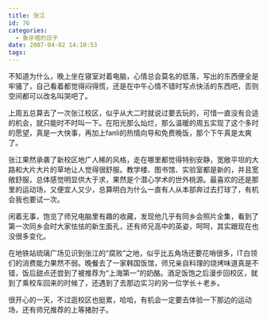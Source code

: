 ```yaml
---
title: 张江
id: 76
categories:
  - 象牙塔的日子
date: 2007-04-02 14:10:53
tags:
---
```


不知道为什么，晚上坐在寝室对着电脑，心情总会莫名的低落，写出的东西便全是牢骚了，自己看着都觉得闷得慌，还是在中午心情不错时写点快活的东西吧，否则空间都可以改名叫哭吧了。

上周五总算去了一次张江校区，似乎从大二时就说过要去玩的，可惜一直没有合适的机会，就只能时不时叫一下。在阳光那么灿烂，那么温暖的周五实现了这个多时的愿望，真是一大快事，再加上fanli的热情向导和免费晚饭，那个下午真是太爽了。

张江果然承袭了新校区地广人稀的风格，走在哪里都觉得特别安静，宽敞平坦的大路和大片大片的草地让人觉得很舒服。教学楼、图书馆、实验室都是新的，并且宽敞舒服，总体感觉明显供大于求，果然是个潜心学术的世外桃源。最喜欢的还是那里的运动场，又便宜人又少，总算明白为什么一直有人从本部奔过去打球了，有机会我也要试一次。

闲着无事，饱览了师兄电脑里有趣的收藏，发现他几乎有同乡会照片全集，看到了第一次同乡会时大家怯怯的新生面孔，还有师兄高中的英姿，呵呵，其实跟现在也没很多变化。

在地铁站琉璃广场见识到张江的“腐败”之地，似乎比五角场还要花哨很多，IT白领们的消费能力果然不弱。晚餐去了一家韩国饭馆，师兄亲自料理的烧烤味道真是不错，饭后甜点还尝到了被推荐为“上海第一”的奶酪。酒足饭饱之后漫步回校区，就到了乘校车回来的时候了，还遇到了去那边实习的另一位学长＋老乡。

很开心的一天，不过逛校区也挺累，哈哈，有机会一定要去体验一下那边的运动场，还有师兄推荐的上等猪肘子。

